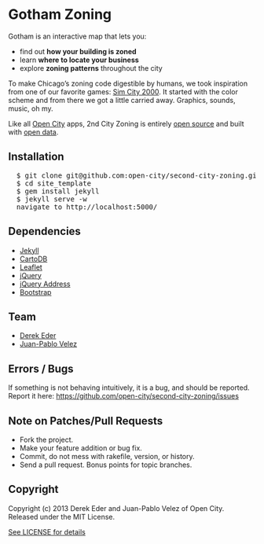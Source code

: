 # Gotham Zoning

Gotham is an interactive map that lets you:

-   find out **how your building is zoned**
-   learn **where to locate your business**
-   explore **zoning patterns** throughout the city

To make Chicago’s zoning code digestible by humans, we took inspiration
from one of our favorite games: [Sim City 2000](http://en.wikipedia.org/wiki/SimCity_2000). It started with the color scheme and from there we got a little carried away. Graphics, sounds, music, oh my.

Like all [Open City](http://opencityapps.org) apps, 2nd City Zoning is entirely [open
source](http://secondcityzoning.org/about#code) and built with [open data](http://secondcityzoning.org/about#data).

## Installation

<pre>
  $ git clone git@github.com:open-city/second-city-zoning.git
  $ cd site_template
  $ gem install jekyll
  $ jekyll serve -w
  navigate to http://localhost:5000/
</pre>

## Dependencies

* [Jekyll](http://jekyllrb.com)
* [CartoDB](http://docs.cartodb.com/cartodb-platform/cartodb-js.html)
* [Leaflet](http://leafletjs.com)
* [jQuery](http://jquery.org)
* [jQuery Address](http://www.asual.com/jquery/address)
* [Bootstrap](http://getbootstrap.com)

## Team

* [Derek Eder](mailto:derek.eder+git@gmail.com)
* [Juan-Pablo Velez](mailto:jpvelez@gmail.com)

## Errors / Bugs

If something is not behaving intuitively, it is a bug, and should be reported.
Report it here: https://github.com/open-city/second-city-zoning/issues


## Note on Patches/Pull Requests
 
* Fork the project.
* Make your feature addition or bug fix.
* Commit, do not mess with rakefile, version, or history.
* Send a pull request. Bonus points for topic branches.

## Copyright

Copyright (c) 2013 Derek Eder and Juan-Pablo Velez of Open City. Released under the MIT License.

[See LICENSE for details](https://github.com/open-city/second-city-zoning/blob/master/LICENSE)
